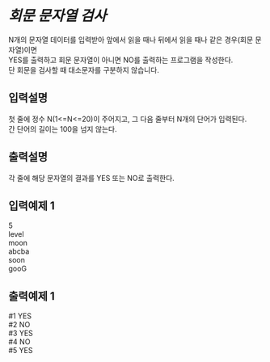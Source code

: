 # *회문 문자열 검사*
N개의 문자열 데이터를 입력받아 앞에서 읽을 때나 뒤에서 읽을 때나 같은 경우(회문 문자열)이면  
YES를 출력하고 회문 문자열이 아니면 NO를 출력하는 프로그램을 작성한다.  
단 회문을 검사할 때 대소문자를 구분하지 않습니다.
## 입력설명
첫 줄에 정수 N(1<=N<=20)이 주어지고, 그 다음 줄부터 N개의 단어가 입력된다.  
간 단어의 길이는 100을 넘지 않는다.
## 출력설명
각 줄에 해당 문자열의 결과를 YES 또는 NO로 출력한다.
## 입력예제 1
5  
level  
moon  
abcba  
soon  
gooG  
## 출력예제 1
#1 YES  
#2 NO  
#3 YES  
#4 NO  
#5 YES
